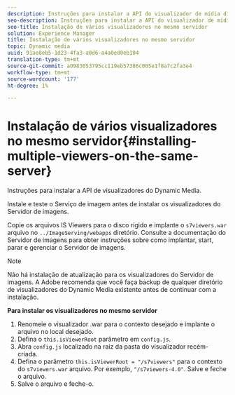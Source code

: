 ```yaml
---
description: Instruções para instalar a API do visualizador de mídia dinâmica.
seo-description: Instruções para instalar a API do visualizador de mídia dinâmica.
seo-title: Instalação de vários visualizadores no mesmo servidor
solution: Experience Manager
title: Instalação de vários visualizadores no mesmo servidor
topic: Dynamic media
uuid: 91ae8eb5-1d23-4fa3-a0d6-a4a0ed0eb104
translation-type: tm+mt
source-git-commit: a0983053795cc119eb57386c005e1f8a7c2fa3e4
workflow-type: tm+mt
source-wordcount: '177'
ht-degree: 1%

---
```



# Instalação de vários visualizadores no mesmo servidor{#installing-multiple-viewers-on-the-same-server}

<!-- Updated June 1, 2020 from https://wiki.corp.adobe.com/pages/viewpage.action?spaceKey=scene7qa&title=s7Viewers%2C+S7SDK%2C+S7OnDemand+Release+Notes - Contact is Sasha -->

Instruções para instalar a API de visualizadores do Dynamic Media.

Instale e teste o Serviço de imagem antes de instalar os visualizadores do Servidor de imagens.

Copie os arquivos IS Viewers para o disco rígido e implante o `s7viewers.war` arquivo no `../ImageServing/webapps` diretório. Consulte a documentação do Servidor de imagens para obter instruções sobre como implantar, start, parar e gerenciar o Servidor de imagens.

>[!NOTE]
>
>Não há instalação de atualização para os visualizadores do Servidor de imagens. A Adobe recomenda que você faça backup de qualquer diretório de visualizadores do Dynamic Media existente antes de continuar com a instalação.

**Para instalar os visualizadores no mesmo servidor**

1. Renomeie o visualizador .war para o contexto desejado e implante o arquivo no local desejado.
1. Defina o `this.isViewerRoot` parâmetro em `config.js`.
1. Abra `config.js` localizado na raiz da pasta do visualizador recém-criada.
1. Defina o parâmetro `this.isViewerRoot = "/s7viewers"` para o contexto do `s7viewers.war` arquivo. Por exemplo, `"/s7viewers-4.0"`. Salve e feche o arquivo.
1. Salve o arquivo e feche-o.
